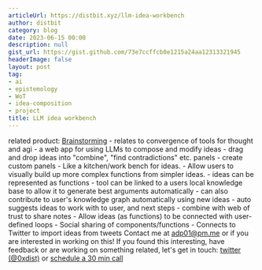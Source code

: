 ```yaml
---
articleUrl: https://distbit.xyz/llm-idea-workbench
author: distbit
category: blog
date: 2023-06-15 00:00
description: null
gist_url: https://gist.github.com/73e7ccffcb0e1215a24aa12313321945
headerImage: false
layout: post
tag:
- ai
- epistemology
- WoT
- idea-composition
- project
title: LLM idea workbench
---
```


related product: [Brainstorming](https://fermat.ws/brainstorming)   - relates to convergence of tools for thought and agi  - a web app for using LLMs to compose and modify ideas  	- drag and drop ideas into "combine", "find contradictions" etc. panels  		- create custom panels  - Like a kitchen/work bench for ideas.  - Allow users to visually build up more complex functions from simpler ideas.  - ideas can be represented as functions  - tool can be linked to a users local knowledge base to allow it to generate best arguments automatically  - can also contribute to user's knowledge graph automatically using new ideas  - auto suggests ideas to work with to user, and next steps  - combine with web of trust to share notes  - Allow ideas (as functions) to be connected with user-defined loops  - Social sharing of components/functions  - Connects to Twitter to import ideas from tweets  Contact me at adp01@pm.me or if you are interested in working on this!  If you found this interesting, have feedback or are working on something related, let's get in touch: [twitter (@0xdist)](https://twitter.com/0xdist) or [schedule a 30 min call](https://cal.com/distbit/30min)